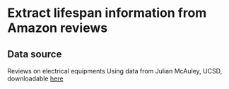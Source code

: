 # Extract lifespan information from Amazon reviews

## Data source
Reviews on electrical equipments
Using data from Julian McAuley, UCSD, downloadable [here](http://jmcauley.ucsd.edu/data/amazon/)
